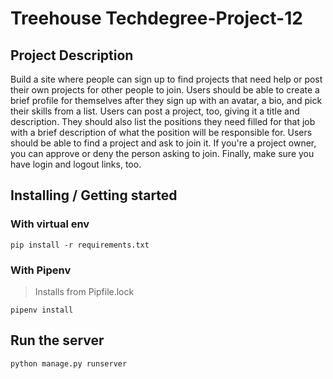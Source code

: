 # Treehouse Techdegree-Project-12

## Project Description

Build a site where people can sign up to find projects that need help or post their own projects for other people to join. Users should be able to create a brief profile for themselves after they sign up with an avatar, a bio, and pick their skills from a list. Users can post a project, too, giving it a title and description. They should also list the positions they need filled for that job with a brief description of what the position will be responsible for. Users should be able to find a project and ask to join it. If you're a project owner, you can approve or deny the person asking to join. Finally, make sure you have login and logout links, too.

## Installing / Getting started

### With virtual env

```shell
pip install -r requirements.txt
```

### With Pipenv

> Installs from Pipfile.lock

```shell
pipenv install
```

## Run the server

```shell
python manage.py runserver
```